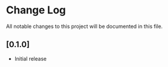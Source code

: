 # Change Log

All notable changes to this project will be documented in this file.

## [0.1.0]

- Initial release
